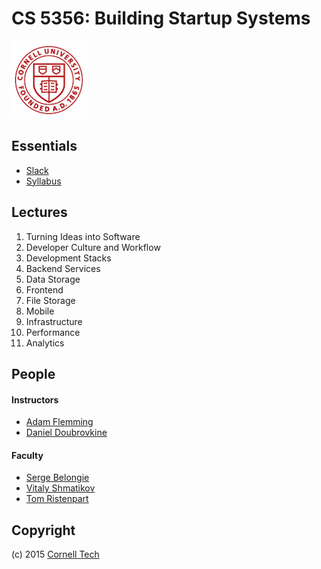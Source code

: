 CS 5356: Building Startup Systems
=================================

![Cornell Tech](images/cornell-logo.png "Cornell Tech")

Essentials
----------

* [Slack](https://cornell-cs5356-2015.slack.com)
* [Syllabus](course/syllabus.md)

Lectures
--------

1. Turning Ideas into Software
2. Developer Culture and Workflow
3. Development Stacks
4. Backend Services
5. Data Storage
6. Frontend
7. File Storage
8. Mobile
9. Infrastructure
10. Performance
11. Analytics

People
------

#### Instructors

* [Adam Flemming](people/adam-flemming.md)
* [Daniel Doubrovkine](people/daniel-doubrovkine.md)

#### Faculty

* [Serge Belongie](people/serge-belongie.md)
* [Vitaly Shmatikov](people/vitaly-shmatikov.md)
* [Tom Ristenpart](people/tom-ristenpart.md)

Copyright
---------

(c) 2015 [Cornell Tech](http://www.cs.cornell.edu)


